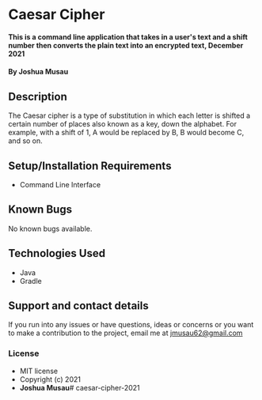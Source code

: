# Caesar Cipher
#### This is a command line application that takes in a user's text and a shift number then converts the plain text into an encrypted text, December 2021
#### By **Joshua Musau**
## Description
 The Caesar cipher is a type of substitution in which each letter is shifted a certain number of places also known as a key, down the alphabet.  For example, with a shift of 1, A would be replaced by B, B would become C, and so on.
## Setup/Installation Requirements
* Command Line Interface
## Known Bugs
No known bugs available.
## Technologies Used
* Java
* Gradle
## Support and contact details
If you run into any issues or have questions, ideas or concerns or you want to make a contribution to the project, email me at jmusau62@gmail.com
### License
* MIT license 
* Copyright (c) 2021 
* **Joshua Musau**# caesar-cipher-2021
